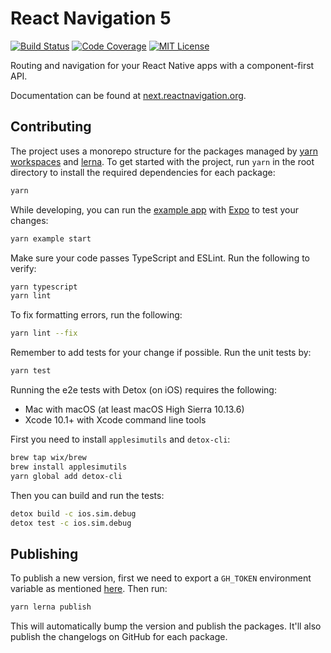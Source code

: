 # React Navigation 5

[![Build Status][build-badge]][build]
[![Code Coverage][coverage-badge]][coverage]
[![MIT License][license-badge]][license]

Routing and navigation for your React Native apps with a component-first API.

Documentation can be found at [next.reactnavigation.org](https://next.reactnavigation.org/).

## Contributing

The project uses a monorepo structure for the packages managed by [yarn workspaces](https://yarnpkg.com/lang/en/docs/workspaces/) and [lerna](https://lerna.js.org). To get started with the project, run `yarn` in the root directory to install the required dependencies for each package:

```sh
yarn
```

While developing, you can run the [example app](/example/) with [Expo](https://expo.io/) to test your changes:

```sh
yarn example start
```

Make sure your code passes TypeScript and ESLint. Run the following to verify:

```sh
yarn typescript
yarn lint
```

To fix formatting errors, run the following:

```sh
yarn lint --fix
```

Remember to add tests for your change if possible. Run the unit tests by:

```sh
yarn test
```

Running the e2e tests with Detox (on iOS) requires the following:

- Mac with macOS (at least macOS High Sierra 10.13.6)
- Xcode 10.1+ with Xcode command line tools

First you need to install `applesimutils` and `detox-cli`:

```sh
brew tap wix/brew
brew install applesimutils
yarn global add detox-cli
```

Then you can build and run the tests:

```sh
detox build -c ios.sim.debug
detox test -c ios.sim.debug
```

## Publishing

To publish a new version, first we need to export a `GH_TOKEN` environment variable as mentioned [here](https://github.com/lerna/lerna/tree/master/commands/version#--create-release-type). Then run:

```sh
yarn lerna publish
```

This will automatically bump the version and publish the packages. It'll also publish the changelogs on GitHub for each package.

<!-- badges -->

[build-badge]: https://img.shields.io/circleci/project/github/react-navigation/navigation-ex/master.svg?style=flat-square
[build]: https://circleci.com/gh/react-navigation/navigation-ex
[coverage-badge]: https://img.shields.io/codecov/c/github/react-navigation/navigation-ex.svg?style=flat-square
[coverage]: https://codecov.io/github/react-navigation/navigation-ex
[license-badge]: https://img.shields.io/npm/l/@react-navigation/core.svg?style=flat-square
[license]: https://opensource.org/licenses/MIT
